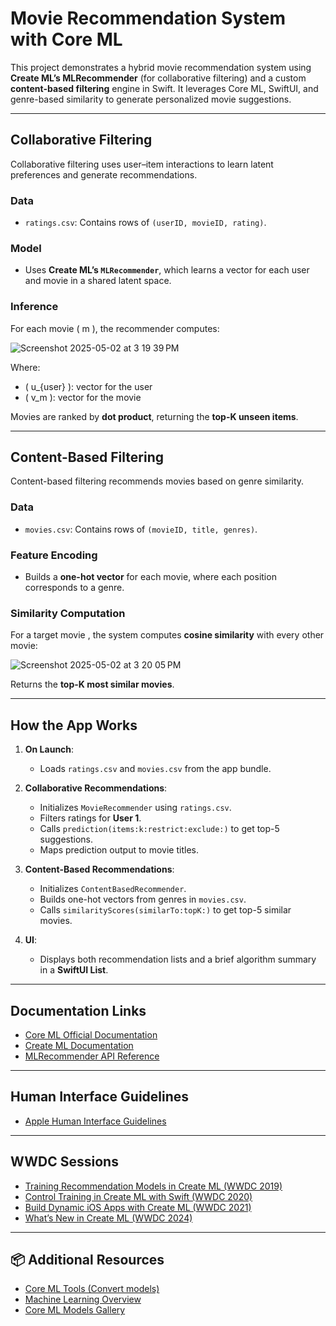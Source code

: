 # Movie Recommendation System with Core ML

This project demonstrates a hybrid movie recommendation system using **Create ML’s MLRecommender** (for collaborative filtering) and a custom **content-based filtering** engine in Swift. It leverages Core ML, SwiftUI, and genre-based similarity to generate personalized movie suggestions.

---

## Collaborative Filtering

Collaborative filtering uses user–item interactions to learn latent preferences and generate recommendations.

### Data

- `ratings.csv`: Contains rows of `(userID, movieID, rating)`.

### Model

- Uses **Create ML’s `MLRecommender`**, which learns a vector for each user and movie in a shared latent space.

### Inference

For each movie \( m \), the recommender computes:

![Screenshot 2025-05-02 at 3 19 39 PM](https://github.com/user-attachments/assets/1da5e96c-abfb-432b-814f-a38bb4260226)


Where:
- \( u_{user} \): vector for the user
- \( v_m \): vector for the movie

Movies are ranked by **dot product**, returning the **top-K unseen items**.

---

## Content-Based Filtering

Content-based filtering recommends movies based on genre similarity.

### Data

- `movies.csv`: Contains rows of `(movieID, title, genres)`.

### Feature Encoding

- Builds a **one-hot vector** for each movie, where each position corresponds to a genre.

### Similarity Computation

For a target movie , the system computes **cosine similarity** with every other movie:

![Screenshot 2025-05-02 at 3 20 05 PM](https://github.com/user-attachments/assets/64cc0b12-5f06-47c5-80de-2003ec277d84)


Returns the **top-K most similar movies**.

---

## How the App Works

1. **On Launch**:
   - Loads `ratings.csv` and `movies.csv` from the app bundle.

2. **Collaborative Recommendations**:
   - Initializes `MovieRecommender` using `ratings.csv`.
   - Filters ratings for **User 1**.
   - Calls `prediction(items:k:restrict:exclude:)` to get top-5 suggestions.
   - Maps prediction output to movie titles.

3. **Content-Based Recommendations**:
   - Initializes `ContentBasedRecommender`.
   - Builds one-hot vectors from genres in `movies.csv`.
   - Calls `similarityScores(similarTo:topK:)` to get top-5 similar movies.

4. **UI**:
   - Displays both recommendation lists and a brief algorithm summary in a **SwiftUI List**.

---

## Documentation Links

- [Core ML Official Documentation](https://developer.apple.com/documentation/coreml)
- [Create ML Documentation](https://developer.apple.com/machine-learning/create-ml/)
- [MLRecommender API Reference](https://developer.apple.com/documentation/createml/mlrecommender)

---

## Human Interface Guidelines

- [Apple Human Interface Guidelines](https://developer.apple.com/design/human-interface-guidelines/)

---

## WWDC Sessions

- [Training Recommendation Models in Create ML (WWDC 2019)](https://developer.apple.com/videos/play/wwdc2019/427/)
- [Control Training in Create ML with Swift (WWDC 2020)](https://developer.apple.com/videos/play/wwdc2020/10156/)
- [Build Dynamic iOS Apps with Create ML (WWDC 2021)](https://developer.apple.com/videos/play/wwdc2021/10037/)
- [What’s New in Create ML (WWDC 2024)](https://developer.apple.com/videos/play/wwdc2024/10183/)

---

## 📦 Additional Resources

- [Core ML Tools (Convert models)](https://coremltools.readme.io/)
- [Machine Learning Overview](https://developer.apple.com/machine-learning/)
- [Core ML Models Gallery](https://developer.apple.com/machine-learning/models/)



